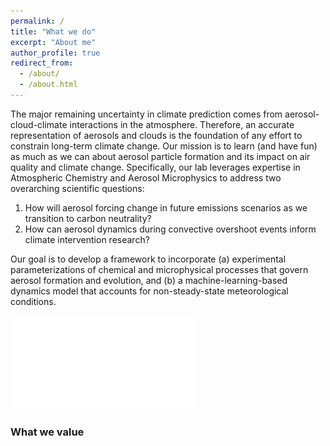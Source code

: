 ```yaml
---
permalink: /
title: "What we do"
excerpt: "About me"
author_profile: true
redirect_from: 
  - /about/
  - /about.html
---
```


The major remaining uncertainty in climate prediction comes from aerosol-cloud-climate interactions in the atmosphere. Therefore, an accurate representation of aerosols and clouds is the foundation of any effort to constrain long-term climate change. Our mission is to learn (and have fun) as much as we can about aerosol particle formation and its impact on air quality and climate change. Specifically, our lab leverages expertise in Atmospheric Chemistry and Aerosol Microphysics to address two overarching scientific questions: 

1. How will aerosol forcing change in future emissions scenarios as we transition to carbon neutrality?
2. How can aerosol dynamics during convective overshoot events inform climate intervention research?

Our goal is to develop a framework to incorporate (a) experimental parameterizations of chemical and microphysical processes that govern aerosol formation and evolution, and (b) a machine-learning-based dynamics model that accounts for non-steady-state meteorological conditions.

![overview](/_pages/overview.pdf)

### What we value




